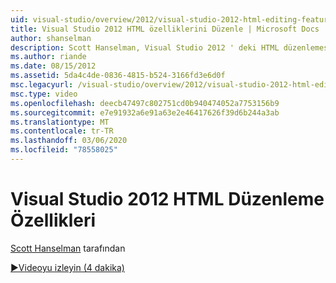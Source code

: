```yaml
---
uid: visual-studio/overview/2012/visual-studio-2012-html-editing-features
title: Visual Studio 2012 HTML özelliklerini Düzenle | Microsoft Docs
author: shanselman
description: Scott Hanselman, Visual Studio 2012 ' deki HTML düzenlemesi özelliklerini gösterir.
ms.author: riande
ms.date: 08/15/2012
ms.assetid: 5da4c4de-0836-4815-b524-3166fd3e6d0f
msc.legacyurl: /visual-studio/overview/2012/visual-studio-2012-html-editing-features
msc.type: video
ms.openlocfilehash: deecb47497c802751cd0b940474052a7753156b9
ms.sourcegitcommit: e7e91932a6e91a63e2e46417626f39d6b244a3ab
ms.translationtype: MT
ms.contentlocale: tr-TR
ms.lasthandoff: 03/06/2020
ms.locfileid: "78558025"
---
```

# <a name="visual-studio-2012-html-editing-features"></a>Visual Studio 2012 HTML Düzenleme Özellikleri

[Scott Hanselman](https://github.com/shanselman) tarafından

[&#9654;Videoyu izleyin (4 dakika)](https://channel9.msdn.com/Blogs/ASP-NET-Site-Videos/visual-studio-2012-html-editing-features)
